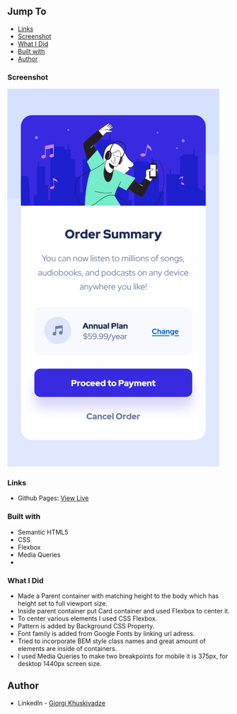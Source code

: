 ## Jump To

- [Links](#links)
- [Screenshot](#screenshot)
- [What I Did](#what-i-did)
- [Built with](#built-with)
- [Author](#author)

### Screenshot

![Screenshot](https://github.com/gkhuskivadze/Order-Summary-Card-Markup/blob/main/Screen%20Shot%202022-09-24%20at%2014.00.00%20(Small).png)

### Links

- Github Pages: [View Live](https://gkhuskivadze.github.io/Order-Summary-Card-Markup)

### Built with

- Semantic HTML5
- CSS
- Flexbox
- Media Queries
-

### What I Did

- Made a Parent container with matching height to the body which has height set to full viewport size.
- Inside parent container put Card container and used Flexbox to center it.
- To center various elements I used CSS Flexbox.
- Pattern is added by Background CSS Property.
- Font family is added from Google Fonts by linking url adress.
- Tried to incorporate BEM style class names and great amount of elements are inside of containers.
- I used Media Queries to make two breakpoints for mobile it is 375px, for desktop 1440px screen size.

## Author

- LinkedIn - [Giorgi Khuskivadze](https://www.linkedin.com/in/gkhuskivadze)
